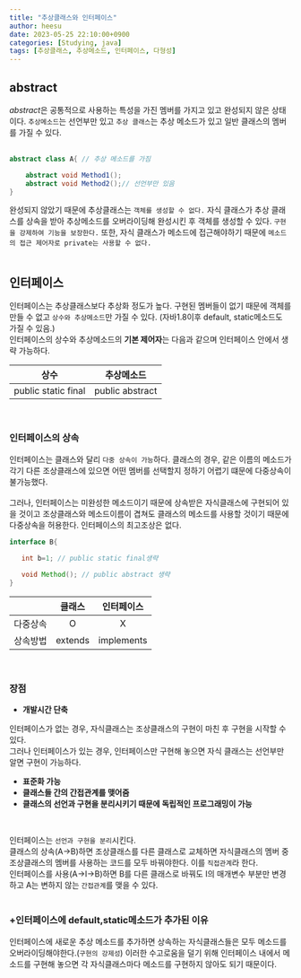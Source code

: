 ```yaml
---
title: "추상클래스와 인터페이스"
author: heesu
date: 2023-05-25 22:10:00+0900
categories: [Studying, java]
tags: [추상클래스, 추상메소드, 인터페이스, 다형성]
---
```


## abstract 
*abstract*은 공통적으로 사용하는 특성을 가진 멤버를 가지고 있고 완성되지 않은 상태이다. `추상메소드`는 선언부만 있고 `추상 클래스`는 추상 메소드가 있고 일반 클래스의 멤버를 가질 수 있다. <br><br>


```java
abstract class A{ // 추상 메소드를 가짐

    abstract void Method1(); 
    abstract void Method2();// 선언부만 있음
}
```


완성되지 않았기 때문에 추상클래스는 `객체를 생성할 수 없다.` 자식 클래스가 추상 클래스를 상속을 받아 추상메소드를 오버라이딩해 완성시킨 후 객체를 생성할 수 있다. `구현을 강제하여 기능을 보장한다.` 또한, 자식 클래스가 메소드에 접근해야하기 때문에 `메소드의 접근 제어자로 private는 사용할 수 없다.` <br><br>

## 인터페이스<br>
 인터페이스는 추상클래스보다 추상화 정도가 높다. 구현된 멤버들이 없기 때문에 객체를 만들 수 없고 `상수와 추상메소드`만 가질 수 있다. (자바1.8이후 default, static메소드도 가질 수 있음.) <br>인터페이스의 상수와 추상메소드의 **기본 제어자**는 다음과 같으며 인터페이스 안에서 생략 가능하다.<br>

 |상수|추상메소드|
 |:---:|:---:|
 public static final|public abstract|


 <br>

### 인터페이스의 상속<br>

 인터페이스는 클래스와 달리 `다중 상속이 가능`하다. 클래스의 경우, 같은 이름의 메소드가 각기 다른 조상클래스에 있으면 어떤 멤버를 선택할지 정하기 어렵기 떄문에 다중상속이 불가능했다. <br><br>
 그러나, 인터페이스는 미완성한 메소드이기 때문에 상속받은 자식클래스에 구현되어 있을 것이고 조상클래스와 메소드이름이 겹쳐도 클래스의 메소드를 사용할 것이기 때문에 다중상속을 허용한다. 인터페이스의 최고조상은 없다.

 
 ```java
 interface B{
    
    int b=1; // public static final생략

    void Method(); // public abstract 생략
 }
 
 ```


 ||클래스|인터페이스|
 |:---:|:---:|:---:|
 |다중상속|O|X|
 |상속방법|extends|implements|

 
 <br>

### 장점<br>

 - **개발시간 단축** <br>

 인터페이스가 없는 경우, 자식클래스는 조상클래스의 구현이 마친 후 구현을 시작할 수 있다. <br>
 그러나 인터페이스가 있는 경우, 인터페이스만 구현해 놓으면 자식 클래스는 선언부만 알면 구현이 가능하다.<br>

 - **표준화 가능**
 - **클래스들 간의 간접관계를 맺어줌**
 - **클래스의 선언과 구현을 분리시키기 때문에 독립적인 프로그래밍이 가능**
 
 <br>

인터페이스는 `선언과 구현을 분리`시킨다. <br>
클래스의 상속(A->B)하면 조상클래스를 다른 클래스로 교체하면 자식클래스의 멤버 중 조상클래스의 멤버를 사용하는 코드를 모두 바꿔야한다. 이를 `직접관계`라 한다.<br>
인터페이스를 사용(A->I->B)하면 B를 다른 클래스로 바꿔도 I의 매개변수 부분만 변경하고 A는 변하지 않는 `간접관계`를 맺을 수 있다.
<br><br>

### +인터페이스에 default,static메소드가 추가된 이유<br>
인터페이스에 새로운 추상 메소드를 추가하면 상속하는 자식클래스들은 모두 메소드를 오버라이딩해야한다.(`구현의 강제성`) 이러한 수고로움을 덜기 위해 인터페이스 내에서 메소드를 구현해 놓으면 각 자식클래스마다 메소드를 구현하지 않아도 되기 때문이다.<br> 


